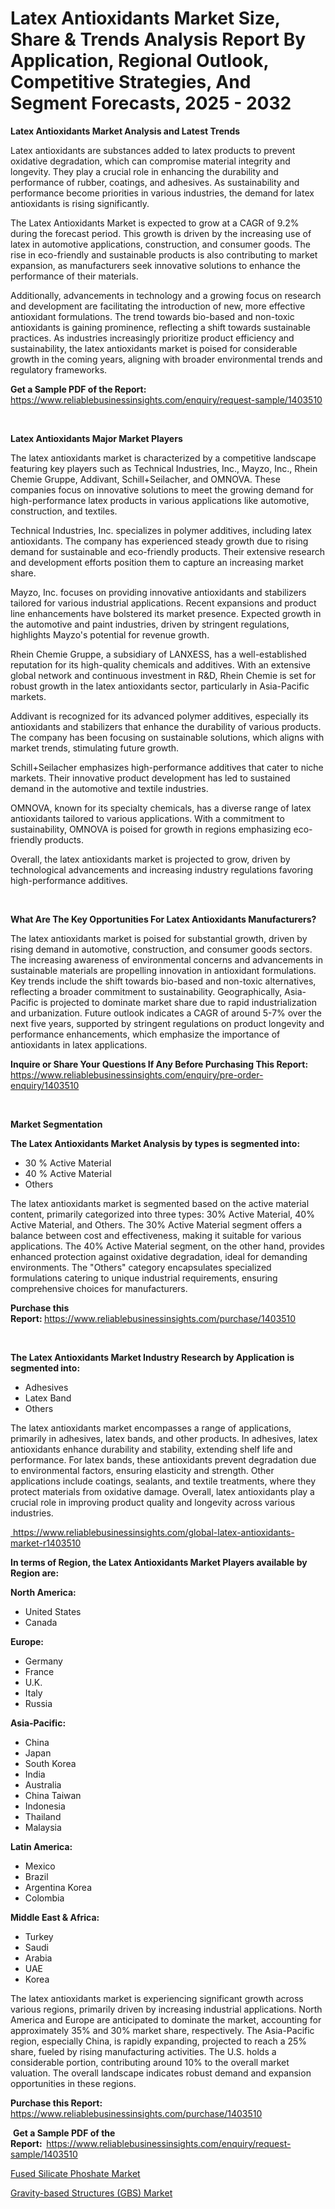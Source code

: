 <p><h1>Latex Antioxidants Market Size, Share & Trends Analysis Report By Application, Regional Outlook, Competitive Strategies, And Segment Forecasts, 2025 - 2032</h1></p><p><strong>Latex Antioxidants Market Analysis and Latest Trends</strong></p>
<p><p>Latex antioxidants are substances added to latex products to prevent oxidative degradation, which can compromise material integrity and longevity. They play a crucial role in enhancing the durability and performance of rubber, coatings, and adhesives. As sustainability and performance become priorities in various industries, the demand for latex antioxidants is rising significantly.</p><p>The Latex Antioxidants Market is expected to grow at a CAGR of 9.2% during the forecast period. This growth is driven by the increasing use of latex in automotive applications, construction, and consumer goods. The rise in eco-friendly and sustainable products is also contributing to market expansion, as manufacturers seek innovative solutions to enhance the performance of their materials. </p><p>Additionally, advancements in technology and a growing focus on research and development are facilitating the introduction of new, more effective antioxidant formulations. The trend towards bio-based and non-toxic antioxidants is gaining prominence, reflecting a shift towards sustainable practices. As industries increasingly prioritize product efficiency and sustainability, the latex antioxidants market is poised for considerable growth in the coming years, aligning with broader environmental trends and regulatory frameworks.</p></p>
<p><strong>Get a Sample PDF of the Report:&nbsp;</strong> <a href="https://www.reliablebusinessinsights.com/enquiry/request-sample/1403510?utm_campaign=60&utm_medium=2&utm_source=Github&utm_content=ia&utm_term=13012025&utm_id=latex-antioxidants">https://www.reliablebusinessinsights.com/enquiry/request-sample/1403510</a></p>
<p>&nbsp;</p>
<p><strong>Latex Antioxidants Major Market Players</strong></p>
<p><p>The latex antioxidants market is characterized by a competitive landscape featuring key players such as Technical Industries, Inc., Mayzo, Inc., Rhein Chemie Gruppe, Addivant, Schill+Seilacher, and OMNOVA. These companies focus on innovative solutions to meet the growing demand for high-performance latex products in various applications like automotive, construction, and textiles.</p><p>Technical Industries, Inc. specializes in polymer additives, including latex antioxidants. The company has experienced steady growth due to rising demand for sustainable and eco-friendly products. Their extensive research and development efforts position them to capture an increasing market share.</p><p>Mayzo, Inc. focuses on providing innovative antioxidants and stabilizers tailored for various industrial applications. Recent expansions and product line enhancements have bolstered its market presence. Expected growth in the automotive and paint industries, driven by stringent regulations, highlights Mayzo's potential for revenue growth.</p><p>Rhein Chemie Gruppe, a subsidiary of LANXESS, has a well-established reputation for its high-quality chemicals and additives. With an extensive global network and continuous investment in R&D, Rhein Chemie is set for robust growth in the latex antioxidants sector, particularly in Asia-Pacific markets.</p><p>Addivant is recognized for its advanced polymer additives, especially its antioxidants and stabilizers that enhance the durability of various products. The company has been focusing on sustainable solutions, which aligns with market trends, stimulating future growth.</p><p>Schill+Seilacher emphasizes high-performance additives that cater to niche markets. Their innovative product development has led to sustained demand in the automotive and textile industries.</p><p>OMNOVA, known for its specialty chemicals, has a diverse range of latex antioxidants tailored to various applications. With a commitment to sustainability, OMNOVA is poised for growth in regions emphasizing eco-friendly products.</p><p>Overall, the latex antioxidants market is projected to grow, driven by technological advancements and increasing industry regulations favoring high-performance additives.</p></p>
<p>&nbsp;</p>
<p><strong>What Are The Key Opportunities For Latex Antioxidants Manufacturers?</strong></p>
<p><p>The latex antioxidants market is poised for substantial growth, driven by rising demand in automotive, construction, and consumer goods sectors. The increasing awareness of environmental concerns and advancements in sustainable materials are propelling innovation in antioxidant formulations. Key trends include the shift towards bio-based and non-toxic alternatives, reflecting a broader commitment to sustainability. Geographically, Asia-Pacific is projected to dominate market share due to rapid industrialization and urbanization. Future outlook indicates a CAGR of around 5-7% over the next five years, supported by stringent regulations on product longevity and performance enhancements, which emphasize the importance of antioxidants in latex applications.</p></p>
<p><strong>Inquire or Share Your Questions If Any Before Purchasing This Report:</strong> <a href="https://www.reliablebusinessinsights.com/enquiry/pre-order-enquiry/1403510?utm_campaign=60&utm_medium=2&utm_source=Github&utm_content=ia&utm_term=13012025&utm_id=latex-antioxidants">https://www.reliablebusinessinsights.com/enquiry/pre-order-enquiry/1403510</a></p>
<p>&nbsp;</p>
<p><strong>Market Segmentation</strong></p>
<p><strong>The Latex Antioxidants Market Analysis by types is segmented into:</strong></p>
<p><ul><li>30 % Active Material</li><li>40 % Active Material</li><li>Others</li></ul></p>
<p><p>The latex antioxidants market is segmented based on the active material content, primarily categorized into three types: 30% Active Material, 40% Active Material, and Others. The 30% Active Material segment offers a balance between cost and effectiveness, making it suitable for various applications. The 40% Active Material segment, on the other hand, provides enhanced protection against oxidative degradation, ideal for demanding environments. The "Others" category encapsulates specialized formulations catering to unique industrial requirements, ensuring comprehensive choices for manufacturers.</p></p>
<p><strong>Purchase this Report:&nbsp;</strong><a href="https://www.reliablebusinessinsights.com/purchase/1403510?utm_campaign=60&utm_medium=2&utm_source=Github&utm_content=ia&utm_term=13012025&utm_id=latex-antioxidants">https://www.reliablebusinessinsights.com/purchase/1403510</a></p>
<p>&nbsp;</p>
<p><strong>The Latex Antioxidants Market Industry Research by Application is segmented into:</strong></p>
<p><ul><li>Adhesives</li><li>Latex Band</li><li>Others</li></ul></p>
<p><p>The latex antioxidants market encompasses a range of applications, primarily in adhesives, latex bands, and other products. In adhesives, latex antioxidants enhance durability and stability, extending shelf life and performance. For latex bands, these antioxidants prevent degradation due to environmental factors, ensuring elasticity and strength. Other applications include coatings, sealants, and textile treatments, where they protect materials from oxidative damage. Overall, latex antioxidants play a crucial role in improving product quality and longevity across various industries.</p></p>
<p><a href="https://www.reliablebusinessinsights.com/global-latex-antioxidants-market-r1403510?utm_campaign=60&utm_medium=2&utm_source=Github&utm_content=ia&utm_term=13012025&utm_id=latex-antioxidants">&nbsp;https://www.reliablebusinessinsights.com/global-latex-antioxidants-market-r1403510</a></p>
<p><strong>In terms of Region, the Latex Antioxidants Market Players available by Region are:</strong></p>
<p>
    <p> <strong> North America: </strong>
        <ul>
            <li>United States</li>
            <li>Canada</li>
        </ul>
        </p> 
    <p> <strong> Europe: </strong>
        <ul>
            <li>Germany</li>
            <li>France</li>
            <li>U.K.</li>
            <li>Italy</li>
            <li>Russia</li>
        </ul>
        </p> 
    <p> <strong> Asia-Pacific: </strong>
        <ul>
            <li>China</li>
            <li>Japan</li>
            <li>South Korea</li>
            <li>India</li>
            <li>Australia</li>
            <li>China Taiwan</li>
            <li>Indonesia</li>
            <li>Thailand</li>
            <li>Malaysia</li>
        </ul>
        </p> 
    <p> <strong> Latin America: </strong>
        <ul>
            <li>Mexico</li>
            <li>Brazil</li>
            <li>Argentina Korea</li>
            <li>Colombia</li>
        </ul>
        </p> 
    <p> <strong> Middle East & Africa: </strong>
        <ul>
            <li>Turkey</li>
            <li>Saudi</li>
            <li>Arabia</li>
            <li>UAE</li>
            <li>Korea</li>
        </ul>
    </p>
    </p>
<p><p>The latex antioxidants market is experiencing significant growth across various regions, primarily driven by increasing industrial applications. North America and Europe are anticipated to dominate the market, accounting for approximately 35% and 30% market share, respectively. The Asia-Pacific region, especially China, is rapidly expanding, projected to reach a 25% share, fueled by rising manufacturing activities. The U.S. holds a considerable portion, contributing around 10% to the overall market valuation. The overall landscape indicates robust demand and expansion opportunities in these regions.</p></p>
<p><strong>Purchase this Report: </strong><a href="https://www.reliablebusinessinsights.com/purchase/1403510?utm_campaign=60&utm_medium=2&utm_source=Github&utm_content=ia&utm_term=13012025&utm_id=latex-antioxidants">https://www.reliablebusinessinsights.com/purchase/1403510</a></p>
<p>&nbsp;<strong>Get a Sample PDF of the Report:&nbsp;&nbsp;</strong><a href="https://www.reliablebusinessinsights.com/enquiry/request-sample/1403510?utm_campaign=60&utm_medium=2&utm_source=Github&utm_content=ia&utm_term=13012025&utm_id=latex-antioxidants">https://www.reliablebusinessinsights.com/enquiry/request-sample/1403510</a></p>
<p><strong></strong></p>
<p><p><a href="https://github.com/chaturberville8181/Market-Research-Report-List-1/blob/main/fused-silicate-phoshate-market.md?utm_campaign=60&utm_medium=2&utm_source=Github&utm_content=ia&utm_term=13012025&utm_id=latex-antioxidants">Fused Silicate Phoshate Market</a></p><p><a href="https://github.com/carendesrochers299/Market-Research-Report-List-1/blob/main/gravity-based-structures-gbs-market.md?utm_campaign=60&utm_medium=2&utm_source=Github&utm_content=ia&utm_term=13012025&utm_id=latex-antioxidants">Gravity-based Structures (GBS) Market</a></p></p>
